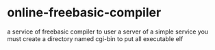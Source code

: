 # online-freebasic-compiler
a service of freebasic compiler to user a server of a simple service
you must create a directory named cgi-bin to put all executable elf
